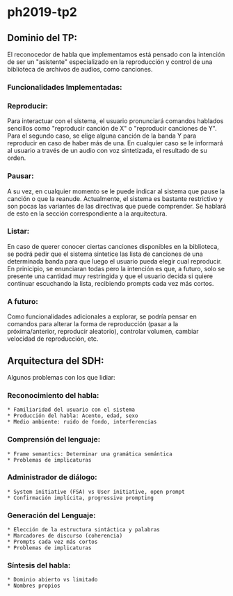 # ph2019-tp2

## Dominio del TP:

El reconocedor de habla que implementamos está pensado con la intención de ser un "asistente" especializado en la reproducción y control de una biblioteca de archivos de audios, como canciones. 

### Funcionalidades Implementadas:

### Reproducir:
Para interactuar con el sistema, el usuario pronunciará comandos hablados sencillos como "reproducir canción de X" o "reproducir canciones de Y".
Para el segundo caso, se elige alguna canción de la banda Y para reproducir en caso de haber más de una. En cualquier caso se le informará al usuario a través de un audio con voz sintetizada, el resultado de su orden.

### Pausar:

A su vez, en cualquier momento se le puede indicar al sistema que pause la canción o que la reanude.
Actualmente, el sistema es bastante restrictivo y son pocas las variantes de las directivas que puede comprender. Se hablará de esto en la sección correspondiente a la arquitectura.

### Listar:

En caso de querer conocer ciertas canciones disponibles en la biblioteca, se podrá pedir que el sistema sintetice las lista de canciones de una determinada banda para que luego el usuario pueda elegir cual reproducir. En prinicipio, se enunciaran todas pero la intención es que, a futuro, solo se presente una cantidad muy restringida y que el usuario decida si quiere continuar escuchando la lista, recibiendo prompts cada vez más cortos.


### A futuro:

Como funcionalidades adicionales a explorar, se podría pensar en comandos para alterar la forma de reproducción (pasar a la próxima/anterior, reproducir aleatorio), controlar volumen, cambiar velocidad de reproducción, etc.



## Arquitectura del SDH:

Algunos problemas con los que lidiar:

### Reconocimiento del habla:
```
* Familiaridad del usuario con el sistema
* Producción del habla: Acento, edad, sexo
* Medio ambiente: ruido de fondo, interferencias
```

### Comprensión del lenguaje:
```
* Frame semantics: Determinar una gramática semántica
* Problemas de implicaturas
```
### Administrador de diálogo:
```
* System initiative (FSA) vs User initiative, open prompt
* Confirmación implícita, progressive prompting
```
### Generación del Lenguaje:
```
* Elección de la estructura sintáctica y palabras
* Marcadores de discurso (coherencia)
* Prompts cada vez más cortos
* Problemas de implicaturas
```

### Síntesis del habla:
```
* Dominio abierto vs limitado
* Nombres propios
```





